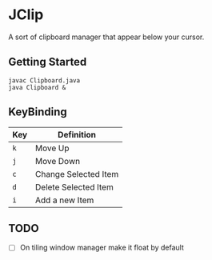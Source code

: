 # JClip

A sort of clipboard manager that appear below your cursor.

## Getting Started
```console
javac Clipboard.java
java Clipboard &
```
## KeyBinding

|Key|Definition|
|---|---|
|`k`|Move Up|
|`j`|Move Down|
|`c`|Change Selected Item|
|`d`|Delete Selected Item|
|`i`|Add a new Item|

## TODO
- [ ] On tiling window manager make it float by default
